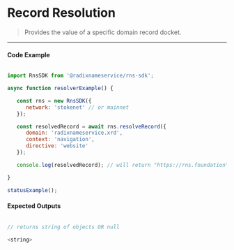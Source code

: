 # Record Resolution

> Provides the value of a specific domain record docket.

---

<!-- tabs:start -->

#### **Code Example**

```js

import RnsSDK from '@radixnameservice/rns-sdk';

async function resolverExample() {

   const rns = new RnsSDK({
      network: 'stokenet' // or mainnet
   });

   const resolvedRecord = await rns.resolveRecord({
      domain: 'radixnameservice.xrd',
      context: 'navigation',
      directive: 'website'
   });

   console.log(resolvedRecord); // will return "https://rns.foundation"

}

statusExample();

```

#### **Expected Outputs**

```js

// returns string of objects OR null

<string>

```

<!-- tabs:end -->